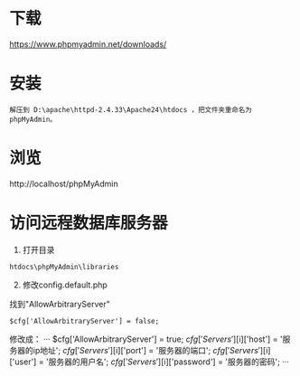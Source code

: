 # 下载
https://www.phpmyadmin.net/downloads/

# 安装
```
解压到 D:\apache\httpd-2.4.33\Apache24\htdocs ，把文件夹重命名为 phpMyAdmin。
```

# 浏览
http://localhost/phpMyAdmin

# 访问远程数据库服务器
1. 打开目录

```
htdocs\phpMyAdmin\libraries
```

2. 修改config.default.php

找到"AllowArbitraryServer"
```
$cfg['AllowArbitraryServer'] = false;
```
修改成：
···
$cfg['AllowArbitraryServer'] = true;
$cfg['Servers'][$i]['host'] = '服务器的ip地址';
$cfg['Servers'][$i]['port'] = '服务器的端口';
$cfg['Servers'][$i]['user'] = '服务器的用户名';
$cfg['Servers'][$i]['password'] = '服务器的密码';
···
